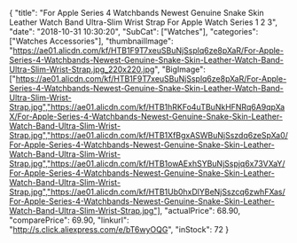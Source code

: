 {
	"title": "For Apple Series 4 Watchbands Newest Genuine Snake Skin Leather Watch Band Ultra-Slim Wrist Strap For Apple Watch Series 1 2 3",
	"date": "2018-10-31 10:30:20",
	"SubCat": ["Watches"],
	"categories": ["Watches Accessories"],
	"thumbnailImage": "https://ae01.alicdn.com/kf/HTB1F9T7xeuSBuNjSsplq6ze8pXaR/For-Apple-Series-4-Watchbands-Newest-Genuine-Snake-Skin-Leather-Watch-Band-Ultra-Slim-Wrist-Strap.jpg_220x220.jpg",
	"BigImage": ["https://ae01.alicdn.com/kf/HTB1F9T7xeuSBuNjSsplq6ze8pXaR/For-Apple-Series-4-Watchbands-Newest-Genuine-Snake-Skin-Leather-Watch-Band-Ultra-Slim-Wrist-Strap.jpg","https://ae01.alicdn.com/kf/HTB1hRKFo4uTBuNkHFNRq6A9qpXaX/For-Apple-Series-4-Watchbands-Newest-Genuine-Snake-Skin-Leather-Watch-Band-Ultra-Slim-Wrist-Strap.jpg","https://ae01.alicdn.com/kf/HTB1XfBgxASWBuNjSszdq6zeSpXa0/For-Apple-Series-4-Watchbands-Newest-Genuine-Snake-Skin-Leather-Watch-Band-Ultra-Slim-Wrist-Strap.jpg","https://ae01.alicdn.com/kf/HTB1owAExhSYBuNjSspjq6x73VXaY/For-Apple-Series-4-Watchbands-Newest-Genuine-Snake-Skin-Leather-Watch-Band-Ultra-Slim-Wrist-Strap.jpg","https://ae01.alicdn.com/kf/HTB1Ub0hxDlYBeNjSszcq6zwhFXas/For-Apple-Series-4-Watchbands-Newest-Genuine-Snake-Skin-Leather-Watch-Band-Ultra-Slim-Wrist-Strap.jpg"],
	"actualPrice": 68.90,
	"comparePrice": 69.90,
	"linkurl": "http://s.click.aliexpress.com/e/bT6wyOQG",
	"inStock": 72
}
